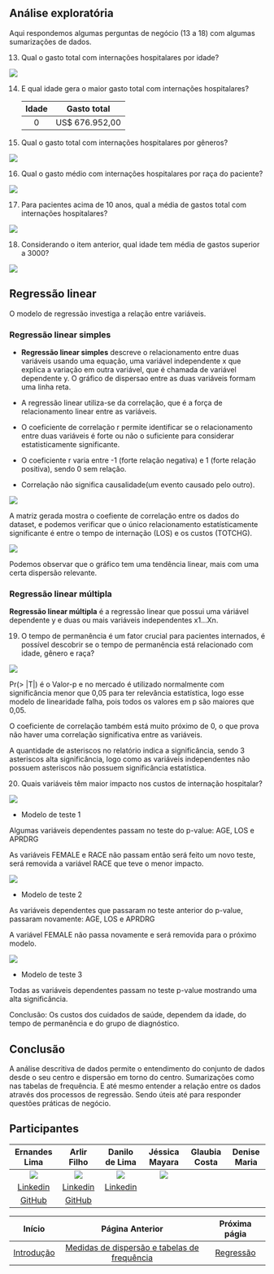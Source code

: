 ## Análise exploratória

Aqui respondemos algumas perguntas de negócio (13 a 18) com algumas sumarizações de dados.

13. Qual o gasto total com internações hospitalares por idade?

![](https://github.com/NandesLima/analise-de-dados-com-r-e-sql/blob/main/imagens/gasto-por-idade.jpg)

14. E qual idade gera o maior gasto total com internações hospitalares?
    
    | Idade | Gasto total    |
    |:-----:|:--------------:|
    | 0     | US$ 676.952,00 |

15. Qual o gasto total com internações hospitalares por gêneros?

![](https://github.com/NandesLima/analise-de-dados-com-r-e-sql/blob/main/imagens/gasto-por-genero.jpg)

16. Qual o gasto médio com internações hospitalares por raça do paciente?

![](https://github.com/NandesLima/analise-de-dados-com-r-e-sql/blob/main/imagens/gasto-medio-raca.jpg)

17. Para pacientes acima de 10 anos, qual a média de gastos total com internações hospitalares?

![](https://github.com/NandesLima/analise-de-dados-com-r-e-sql/blob/main/imagens/gasto-medio-idade-maior10.jpg)

18. Considerando o item anterior, qual idade tem média de gastos superior a 3000?

![](https://github.com/NandesLima/analise-de-dados-com-r-e-sql/blob/main/imagens/gasto-medio-idade-maior10-maior3k.jpg)

## Regressão linear

O modelo de regressão investiga a relação entre variáveis.

### Regressão linear simples

- **Regressão linear simples** descreve o relacionamento entre duas variáveis usando uma equação, uma variável independente x que explica a variação em outra variável, que é chamada de variável dependente y. O gráfico de dispersao entre as duas variáveis formam uma linha reta.

- A regressão linear utiliza-se da correlação, que é a força de relacionamento linear entre as variáveis.

- O coeficiente de correlação r permite identificar se o relacionamento entre duas variáveis é forte ou não o suficiente para considerar estatisticamente significante.

- O coeficiente r varia entre -1 (forte relação negativa) e 1 (forte relação positiva), sendo 0 sem relação.

- Correlação não significa causalidade(um evento causado pelo outro).

![](https://github.com/NandesLima/analise-de-dados-com-r-e-sql/blob/main/imagens/grafico-correlacao.png)

A matriz gerada mostra o coefiente de correlação entre os dados do dataset, e podemos verificar que o único relacionamento estatísticamente significante é entre o tempo de internação (LOS) e os custos (TOTCHG).

![](https://github.com/NandesLima/analise-de-dados-com-r-e-sql/blob/main/imagens/grafico-dispersao-los-totchg.png)

Podemos observar que o gráfico tem uma tendência linear, mais com uma certa dispersão relevante.

### Regressão linear múltipla

**Regressão linear múltipla** é a regressão linear que possui uma váriável dependente y e duas ou mais variáveis independentes x1...Xn.

19. O tempo de permanência é um fator crucial para pacientes internados, é possível descobrir se o tempo de permanência está relacionado com idade, gênero e raça?

![](https://github.com/NandesLima/analise-de-dados-com-r-e-sql/blob/main/imagens/relatorio-1.jpg)

Pr(> |T|) é o Valor-p e no mercado é utilizado normalmente com significância menor que 0,05 para ter relevância estatística, logo esse modelo de linearidade falha, pois todos os valores em p são maiores que 0,05.

O coeficiente de correlação também está muito próximo de 0, o que prova não haver uma correlação significativa entre as variáveis.

A quantidade de asteriscos no relatório indica a significância, sendo 3 asteriscos alta significância, logo como as variáveis independentes não possuem asteriscos não possuem significância estatística.

20. Quais variáveis têm maior impacto nos custos de internação hospitalar?

![](https://github.com/NandesLima/analise-de-dados-com-r-e-sql/blob/main/imagens/relatorio-2.jpg)

- Modelo de teste 1

Algumas variáveis dependentes passam no teste do p-value: AGE, LOS e APRDRG

As variáveis FEMALE e RACE não passam então será feito um novo teste, será removida a variável RACE que teve o menor impacto.

![](https://github.com/NandesLima/analise-de-dados-com-r-e-sql/blob/main/imagens/relatorio-3.jpg)

- Modelo de teste 2

As variáveis dependentes que passaram no teste anterior do p-value, passaram novamente: AGE, LOS e APRDRG

A variável FEMALE não passa novamente e será removida para o próximo modelo.

![](https://github.com/NandesLima/analise-de-dados-com-r-e-sql/blob/main/imagens/relatorio-4.jpg)

- Modelo de teste 3

Todas as variáveis dependentes passam no teste p-value mostrando uma alta significância.

Conclusão: Os custos dos cuidados de saúde, dependem da idade, do tempo de permanência e do grupo de diagnóstico.

## Conclusão

  A análise descritiva de dados permite o entendimento do conjunto de dados desde o seu centro e dispersão em torno do centro. Sumarizações como nas tabelas de frequência. E até mesmo entender a relação entre os dados através dos processos de regressão. Sendo úteis até para responder questões práticas de negócio.

## Participantes

| Ernandes Lima                                                                                        | Arlir Filho                                                                                      | Danilo de Lima                                                                                       | Jéssica Mayara                                                                                | Glaubia Costa | Denise Maria |
|:----------------------------------------------------------------------------------------------------:|:------------------------------------------------------------------------------------------------:|:----------------------------------------------------------------------------------------------------:|:---------------------------------------------------------------------------------------------:|:-------------:|:------------:|
| ![](https://github.com/NandesLima/analise-de-dados-com-r-e-sql/blob/main/imagens/1621899775850.jpeg) | ![](https://github.com/NandesLima/analise-de-dados-com-r-e-sql/blob/main/imagens/139386165.jpeg) | ![](https://github.com/NandesLima/analise-de-dados-com-r-e-sql/blob/main/imagens/1638414034265.jpeg) | ![](https://github.com/NandesLima/analise-de-dados-com-r-e-sql/blob/main/imagens/jessica.jpg) |               |              |
| [Linkedin](https://www.linkedin.com/in/ernandes-lima/)                                               | [Linkedin](https://www.linkedin.com/in/arlir-rodrigues-filho/)                                   | [Linkedin](https://www.linkedin.com/in/danilo-santos-5a70a869/)                                      |                                                                                               |               |              |
| [GitHub](https://github.com/NandesLima)                                                              | [GitHub](https://github.com/ArlirFilho)                                                          |                                                                                                      |                                                                                               |               |              |


|Início | Página Anterior | Próxima págia |
|:----------------------------------------------------------------------------------------------------:|:------------------------------------------------------------------------------------------------:|:------------------------------------------------------------------------------------------------:|
| [Introdução](https://github.com/NandesLima/analise-de-dados-com-r-e-sql) | [Medidas de dispersão e tabelas de frequência](https://github.com/NandesLima/analise-de-dados-com-r-e-sql/blob/main/paginas/paginas/README.md) | [Regressão]()
